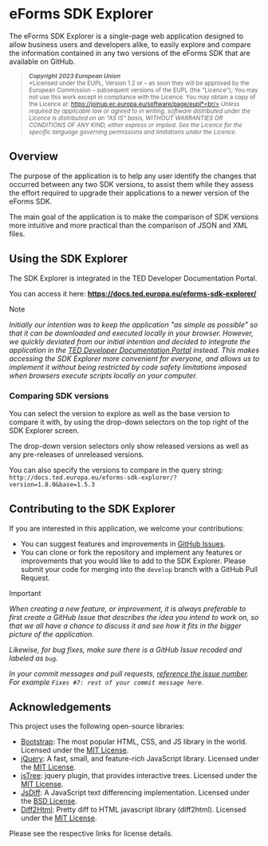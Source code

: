 # eForms SDK Explorer

The eForms SDK Explorer is a single-page web application designed to allow business users and developers alike, to easily explore and compare the information contained in any two versions of the eForms SDK that are available on GitHub.

> <sub>**_Copyright 2023 European Union_**<br/>
*Licensed under the EUPL, Version 1.2 or – as soon they will be approved by the European Commission – subsequent versions of the EUPL (the "Licence"); You may not use this work except in compliance with the Licence. You may obtain a copy of the Licence at: https://joinup.ec.europa.eu/software/page/eupl*<br/>
*Unless required by applicable law or agreed to in writing, software distributed under the Licence is distributed on an "AS IS" basis, WITHOUT WARRANTIES OR CONDITIONS OF ANY KIND, either express or implied. See the Licence for the specific language governing permissions and limitations under the Licence.*<br/></sub>


## Overview


The purpose of the application is to help any user identify the changes that occurred between any two SDK versions, to assist them while they assess the effort required to upgrade their applications to a newer version of the eForms SDK.

The main goal of the application is to make the comparison of SDK versions more intuitive and more practical than the comparison of JSON and XML files.

## Using the SDK Explorer

The SDK Explorer is integrated in the TED Developer Documentation Portal.

You can access it here: **https://docs.ted.europa.eu/eforms-sdk-explorer/**

> [!NOTE]
> _Initially our intention was to keep the application "as simple as possible" so that it can be downloaded and executed locally in your browser. However, we quickly deviated from our initial intention and decided to integrate the application in the [TED Developer Documentation Portal](https://docs.ted.europa.eu/eforms-sdk-explorer/) instead. This makes accessing the SDK Explorer more convenient for everyone, and allows us to implement it without being restricted by code safety limitations imposed when browsers execute scripts locally on your computer._

### Comparing SDK versions

You can select the version to explore as well as the base version to compare it with, by using the drop-down selectors on the top right of the SDK Explorer screen.

The drop-down version selectors only show released versions as well as any pre-releases of unreleased versions.

You can also specify the versions to compare in the query string:
`http://docs.ted.europa.eu/eforms-sdk-explorer/?version=1.8.0&base=1.5.3`

## Contributing to the SDK Explorer

If you are interested in this application, we welcome your contributions:

- You can suggest features and improvements in [GitHub Issues](https://github.com/OP-TED/eforms-sdk-explorer/issues).
- You can clone or fork the repository and implement any features or improvements that you would like to add to the SDK Explorer. Please submit your code for merging into the `develop` branch with a GitHub Pull Request. 

> [!IMPORTANT] 
> _When creating a new feature, or improvement, it is always preferable to first create a GitHub Issue that describes the idea you intend to work on, so that we all have a chance to discuss it and see how it fits in the bigger picture of the application._
>  
> _Likewise, for bug fixes, make sure there is a GitHub Issue recoded and labeled as `bug`._
> 
> _In your commit messages and pull requests, [reference the issue number](https://docs.github.com/en/get-started/writing-on-github/working-with-advanced-formatting/autolinked-references-and-urls#issues-and-pull-requests). For example `Fixes #7: rest of your commit message here`._

## Acknowledgements

This project uses the following open-source libraries:

- [Bootstrap](https://getbootstrap.com/): The most popular HTML, CSS, and JS library in the world. 
  Licensed under the [MIT License](https://github.com/twbs/bootstrap/blob/main/LICENSE).
- [jQuery](https://jquery.com/): A fast, small, and feature-rich JavaScript library. 
  Licensed under the [MIT License](https://github.com/jquery/jquery/blob/main/LICENSE.txt).
- [jsTree](https://www.jstree.com/): jquery plugin, that provides interactive trees. 
  Licensed under the [MIT License](https://github.com/vakata/jstree/blob/master/LICENSE-MIT).
- [JsDiff](https://github.com/kpdecker/jsdiff): A JavaScript text differencing implementation. 
  Licensed under the [BSD License](https://github.com/kpdecker/jsdiff/blob/main/LICENSE).
- [Diff2Html](https://github.com/rtfpessoa/diff2html): Pretty diff to HTML javascript library (diff2html). 
  Licensed under the [MIT License](https://github.com/rtfpessoa/diff2html/blob/main/LICENSE).

Please see the respective links for license details.